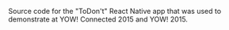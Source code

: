 Source code for the "ToDon't" React Native app that was used to demonstrate
at YOW! Connected 2015 and YOW! 2015.